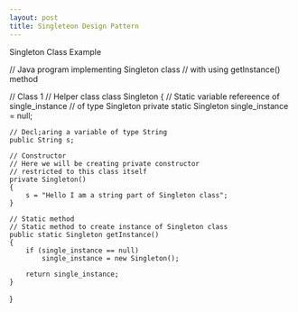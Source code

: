 ```yaml
---
layout: post
title: Singleteon Design Pattern
---
```


Singleton Class Example

// Java program implementing Singleton class
// with using  getInstance() method
 
// Class 1
// Helper class
class Singleton {
    // Static variable refereence of single_instance
    // of type Singleton
    private static Singleton single_instance = null;
 
    // Decl;aring a variable of type String
    public String s;
 
    // Constructor
    // Here we will be creating private constructor
    // restricted to this class itself
    private Singleton()
    {
        s = "Hello I am a string part of Singleton class";
    }
 
    // Static method
    // Static method to create instance of Singleton class
    public static Singleton getInstance()
    {
        if (single_instance == null)
            single_instance = new Singleton();
 
        return single_instance;
    }
}
